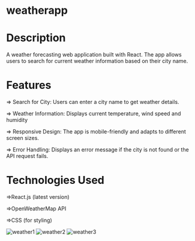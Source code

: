 # weatherapp

# Description
A weather forecasting web application built with React. The app allows users to search for current weather information based on their city name.

# Features
=> Search for City: Users can enter a city name to get weather details.

=> Weather Information: Displays current temperature,  wind speed and humidity

=> Responsive Design: The app is mobile-friendly and adapts to different screen sizes.

=> Error Handling: Displays an error message if the city is not found or the API request fails.

# Technologies Used
=>React.js (latest version)

=>OpenWeatherMap API 

=>CSS (for styling)

![weather1](https://github.com/user-attachments/assets/f8025ee1-58f6-41fe-acde-3ae13c2cec25)
![weather2](https://github.com/user-attachments/assets/2f30ee15-84da-4018-8f02-f2131c3e1a49)
![weather3](https://github.com/user-attachments/assets/047122b2-e99f-4274-ac57-7731d8697169)
